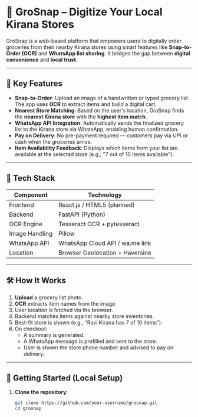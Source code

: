 # 🛒 GroSnap – Digitize Your Local Kirana Stores

GroSnap is a web-based platform that empowers users to digitally order groceries from their nearby Kirana stores using smart features like **Snap-to-Order (OCR)** and **WhatsApp list sharing**. It bridges the gap between **digital convenience** and **local trust**.

---

## 📸 Key Features

- **Snap-to-Order**: Upload an image of a handwritten or typed grocery list. The app uses **OCR** to extract items and build a digital cart.
- **Nearest Store Matching**: Based on the user's location, GroSnap finds the **nearest Kirana store** with the **highest item match**.
- **WhatsApp API Integration**: Automatically sends the finalized grocery list to the Kirana store via WhatsApp, enabling human confirmation.
- **Pay on Delivery**: No pre-payment required — customers pay via UPI or cash when the groceries arrive.
- **Item Availability Feedback**: Displays which items from your list are available at the selected store (e.g., "7 out of 10 items available").

---

## 🧠 Tech Stack

| Component     | Technology                          |
|--------------|--------------------------------------|
| Frontend      | React.js / HTML5 (planned)          |
| Backend       | FastAPI (Python)                    |
| OCR Engine    | Tesseract OCR + pytesseract         |
| Image Handling| Pillow                              |
| WhatsApp API  | WhatsApp Cloud API / wa.me link     |
| Location      | Browser Geolocation + Haversine     |

---

## 🛠 How It Works

1. **Upload** a grocery list photo.
2. **OCR** extracts item names from the image.
3. User location is fetched via the browser.
4. Backend matches items against nearby store inventories.
5. Best-fit store is shown (e.g., “Ravi Kirana has 7 of 10 items”).
6. On checkout:
   - A summary is generated.
   - A WhatsApp message is prefilled and sent to the store.
   - User is shown the store phone number and advised to pay on delivery.

---

## 🚀 Getting Started (Local Setup)

1. **Clone the repository**:
   ```bash
   git clone https://github.com/your-username/grosnap.git
   cd grosnap
